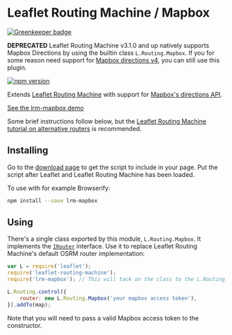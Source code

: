 Leaflet Routing Machine / Mapbox
================================

[![Greenkeeper badge](https://badges.greenkeeper.io/perliedman/lrm-mapbox.svg)](https://greenkeeper.io/)

__DEPRECATED__ Leaflet Routing Machine v3.1.0 and up natively supports Mapbox Directions by using the builtin class `L.Routing.Mapbox`. If you for some reason need support for [Mapbox directions v4](https://www.mapbox.com/api-documentation/pages/directions-v4.html), you can still use this plugin.

[![npm version](https://img.shields.io/npm/v/lrm-mapbox.svg)](https://www.npmjs.com/package/lrm-mapbox)

Extends [Leaflet Routing Machine](https://github.com/perliedman/leaflet-routing-machine) with support for [Mapbox's directions API](https://www.mapbox.com/developers/api/directions/).

[See the lrm-mapbox demo](http://www.liedman.net/lrm-mapbox/)

Some brief instructions follow below, but the [Leaflet Routing Machine tutorial on alternative routers](http://www.liedman.net/leaflet-routing-machine/tutorials/alternative-routers/) is recommended.

## Installing

Go to the [download page](http://www.liedman.net/lrm-mapbox/download/) to get the script
to include in your page. Put the script after Leaflet and Leaflet Routing Machine has been
loaded.

To use with for example Browserify:

```sh
npm install --save lrm-mapbox
```

## Using

There's a single class exported by this module, `L.Routing.Mapbox`. It implements the [`IRouter`](http://www.liedman.net/leaflet-routing-machine/api/#irouter) interface. Use it to replace Leaflet Routing Machine's default OSRM router implementation:

```javascript
var L = require('leaflet');
require('leaflet-routing-machine');
require('lrm-mapbox'); // This will tack on the class to the L.Routing namespace

L.Routing.control({
    router: new L.Routing.Mapbox('your mapbox access token'),
}).addTo(map);
```

Note that you will need to pass a valid Mapbox access token to the constructor.
